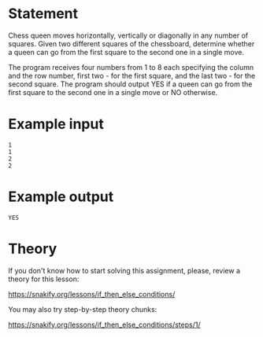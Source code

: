 # Statement

Chess queen moves horizontally, vertically or diagonally in any number of squares. Given two different squares of the chessboard, determine whether a queen can go from the first square to the second one in a single move. 

The program receives four numbers from 1 to 8 each specifying the column and the row number, first two - for the first square, and the last two - for the second square. The program should output YES if a queen can go from the first square to the second one in a single move or NO otherwise.

 




# Example input

```
1
1
2
2
```

# Example output

```
YES
```

# Theory

If you don't know how to start solving this assignment, please, review a theory for this lesson:

https://snakify.org/lessons/if_then_else_conditions/ 


You may also try step-by-step theory chunks:

https://snakify.org/lessons/if_then_else_conditions/steps/1/  
